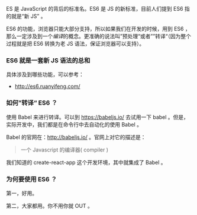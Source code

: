 ES 是 JavaScript 的背后的标准名。ES6 是 JS 的新标准，目前人们提到 ES6 指的就是“新 JS” 。

ES6 的功能，浏览器只能大部分支持，所以如果我们在开发的时候，用到 ES6 ，那么一定涉及到一个*编译*的概念。更准确的说法叫”预处理“或者””转译“（因为整个过程就是把 ES6 转换为老 JS 语法，保证浏览器可以支持）。


### ES6 就是一套新 JS 语法的总和

具体涉及到哪些功能，可以参考：

- http://es6.ruanyifeng.com/


### 如何”转译“ ES6 ？

使用 Babel 来进行转译。可以到 https://babeljs.io/ 去试用一下 babel 。但是，实际开发中，我们都是在命令行中去自动化的使用 Babel 。

Babel 的官网在：http://babeljs.io/ 。官网上对它的描述是：

> 一个 Javascript 的编译器( compiler )

我们知道的 create-react-app 这个开发环境，其中就集成了 Babel 。

### 为何要使用 ES6 ？

第一，好用。

第二，大家都用。你不用你就 OUT 。
